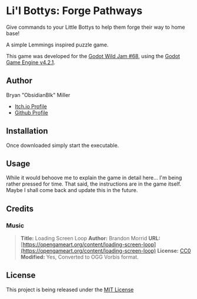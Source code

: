 # Li'l Bottys: Forge Pathways

Give commands to your Little Bottys to help them forge their way to home base!

A simple Lemmings inspired puzzle game.

This game was developed for the [Godot Wild Jam #68](https://itch.io/jam/godot-wild-jam-68), using the [Godot Game Engine v4.2.1](https://godotengine.org/).

## Author
Bryan "ObsidianBlk" Miller

* [Itch.io Profile](https://obsidianblk.itch.io/)
* [Github Profile](https://github.com/ObsidianBlk)

## Installation

Once downloaded simply start the executable.

## Usage

While it would behoove me to explain the game in detail here... I'm being rather pressed for time. That said, the instructions are in the game itself.
Maybe I shall come back and update this in the future.


## Credits

### Music
> **Title:** Loading Screen Loop
**Author:** Brandon Morrid
**URL:** [https://opengameart.org/content/loading-screen-loop](https://opengameart.org/content/loading-screen-loop) 
**License:** [CC0](https://creativecommons.org/publicdomain/zero/1.0/)
**Modified:** Yes, Converted to OGG Vorbis format.


## License

This project is being released under the [MIT License](./LICENSE.md)
